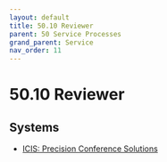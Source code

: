 ```yaml
---
layout: default
title: 50.10 Reviewer
parent: 50 Service Processes
grand_parent: Service
nav_order: 11
---
```


# 50.10 Reviewer

## Systems

- [ICIS: Precision Conference Solutions](https://new.precisionconference.com/user/login)
